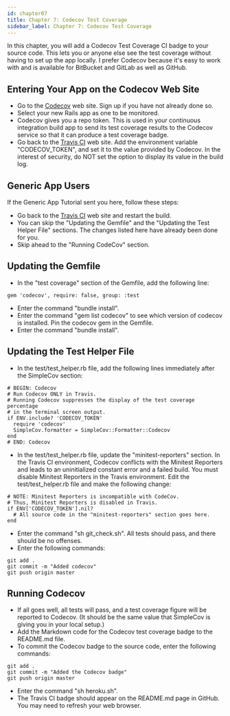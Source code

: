 ```yaml
---
id: chapter07
title: Chapter 7: Codecov Test Coverage
sidebar_label: Chapter 7: Codecov Test Coverage
---
```


In this chapter, you will add a Codecov Test Coverage CI badge to your source code.  This lets you or anyone else see the test coverage without having to set up the app locally.  I prefer Codecov because it's easy to work with and is available for BitBucket and GitLab as well as GitHub.

## Entering Your App on the Codecov Web Site
* Go to the [Codecov](https://codecov.io/) web site.  Sign up if you have not already done so.
* Select your new Rails app as one to be monitored.
* Codecov gives you a repo token.  This is used in your continuous integration build app to send its test coverage results to the Codecov service so that it can produce a test coverage badge.
* Go back to the [Travis CI](https://travis-ci.org/) web site.  Add the environment variable "CODECOV_TOKEN", and set it to the value provided by Codecov.  In the interest of security, do NOT set the option to display its value in the build log.

## Generic App Users

If the Generic App Tutorial sent you here, follow these steps:
* Go back to the [Travis CI](https://travis-ci.org/) web site and restart the build.
* You can skip the "Updating the Gemfile" and the "Updating the Test Helper File" sections.  The changes listed here have already been done for you.
* Skip ahead to the "Running CodeCov" section.

## Updating the Gemfile
* In the "test coverage" section of the Gemfile, add the following line:
```
gem 'codecov', require: false, group: :test
```
* Enter the command "bundle install".
* Enter the command "gem list codecov" to see which version of codecov is installed.  Pin the codecov gem in the Gemfile.
* Enter the command "bundle install".

## Updating the Test Helper File
* In the test/test_helper.rb file, add the following lines immediately after the SimpleCov section:
```
# BEGIN: Codecov
# Run Codecov ONLY in Travis.
# Running Codecov suppresses the display of the test coverage percentage
# in the terminal screen output.
if ENV.include? 'CODECOV_TOKEN'
  require 'codecov'
  SimpleCov.formatter = SimpleCov::Formatter::Codecov
end
# END: Codecov
```
* In the test/test_helper.rb file, update the "minitest-reporters" section.  In the Travis CI environment, Codecov conflicts with the Minitest Reporters and leads to an uninitialized constant error and a failed build.  You must disable Minitest Reporters in the Travis environment.  Edit the test/test_helper.rb file and make the following change:
```
# NOTE: Minitest Reporters is incompatible with CodeCov.
# Thus, Minitest Reporters is disabled in Travis.
if ENV['CODECOV_TOKEN'].nil?
  # All source code in the "minitest-reporters" section goes here.
end
```
* Enter the command "sh git_check.sh".  All tests should pass, and there should be no offenses.
* Enter the following commands:
```
git add .
git commit -m "Added codecov"
git push origin master
```

## Running Codecov
* If all goes well, all tests will pass, and a test coverage figure will be reported to Codecov.  (It should be the same value that SimpleCov is giving you in your local setup.)
* Add the Markdown code for the Codecov test coverage badge to the README.md file.
* To commit the Codecov badge to the source code, enter the following commands:
```
git add .
git commit -m "Added the Codecov badge"
git push origin master
```
* Enter the command "sh heroku.sh".
* The Travis CI badge should appear on the README.md page in GitHub.  You may need to refresh your web browser.
